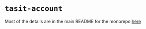 # `tasit-account`

Most of the details are in the main README for the monorepo [here](https://github.com/tasitlabs/TasitSDK#account-and-private-key-generation)
